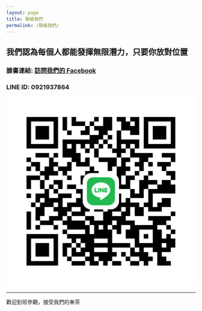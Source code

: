```yaml
---
layout: page
title: 聯絡我們
permalink: /聯絡我們/
---
```

## 我們認為每個人都能發揮無限潛力，只要你放對位置

### 臉書連結: [訪問我們的 Facebook](https://www.facebook.com/TOP0932316668)
### LINE ID: 0921937864
![課表](../images/LINEQR.jpg) 

---
歡迎到班參觀，接受我們的奉茶